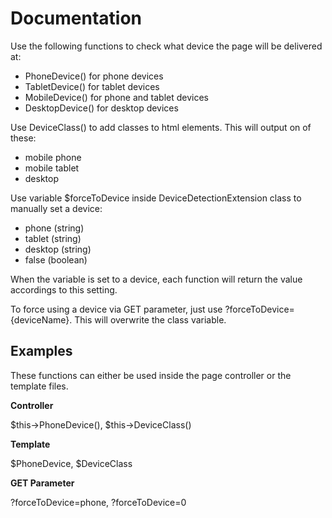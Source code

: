 Documentation
=============

Use the following functions to check what device the page will be delivered at:

- PhoneDevice() for phone devices
- TabletDevice() for tablet devices
- MobileDevice() for phone and tablet devices
- DesktopDevice() for desktop devices

Use DeviceClass() to add classes to html elements. This will output on of these:

- mobile phone
- mobile tablet
- desktop

Use variable $forceToDevice inside DeviceDetectionExtension class to manually set a device:

- phone (string)
- tablet (string)
- desktop (string)
- false (boolean)

When the variable is set to a device, each function will return the value accordings to this setting.

To force using a device via GET parameter, just use ?forceToDevice={deviceName}. This will overwrite the class variable.

Examples
--------

These functions can either be used inside the page controller or the template files.

**Controller**

$this->PhoneDevice(), $this->DeviceClass()

**Template**

$PhoneDevice, $DeviceClass

**GET Parameter**

?forceToDevice=phone, ?forceToDevice=0
